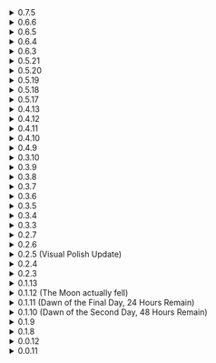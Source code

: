 <details>
<summary>0.7.5</summary>

* Added new Medium-tier monster: Sand Crab.
* Swift:
  * Fixed death animation not being played on clients.
  * Buffed movement speed to 10 (was 7).
  * Nerfed Dive speed coefficient to 6.3 (was 9).
    * _Dive is still the same, just adjusted to new movement speed so it is not faster than before._
* Colossus:
  * Min stage completion changed to 1 (was 0).
  * Laser Barrage projectile damage coefficient buffed to 1 (was 0.5).
    * _Laser Barrage was rather weak, but on stage 1 (and Colossus on stage 1 in general) with new buff it would rip survivors to shreds, so we decided to up minimum stage completion. It doesn't make that huge of a difference since in order to see Colossus on stage 1 you would need to pump those mountain shrines._
* Mechanical Spider:
  * Restored elite ramp display on purchasable drone.
  * Fixed purchasable drone spawning infinitely and throwing errors if interactable is spawned from elite that can't spawn normally. 
* Judgement:
  * Fixed NPC allies attacking enemies during cinematic phases.
  * Improved pedestal visibility.
  * Added ability to create Anointed skins from any skin.
    * _There is a new separate section in Judgement config dedicated to skin creation. Each survivor gets an entry where you can specify which skin will be used as source for Anointed skin. Do not expect 100% compatability with modded skins, especially ones with dynamic bones, but vanilla skins and more modest custom skins should work without issues._
</details>
<details>
<summary>0.6.6</summary>

* Fixed disabling Judgement breaks the game.
</details>
<details>
<summary>0.6.5</summary>

* Did another sound effect volume pass.
  * _Changing volume curve from last update caused a lot of sounds becoming way louder than before. I've adjusted almost all of them, so hopefully it should be in line with vanilla. Judgement sounds are mostly left the same, since sound cues are important for that encounter._
* Another attempt to fix network desync on Lynx Shrine item.
</details>
<details>
<summary>0.6.4</summary>

* Switched sound effects volume curve from Linear to Sine.
  * _With this change sounds should follow the same volume curve as vanilla sounds. This will bring zero changes to people who play at 100% sound effect volume and will increase loudness for everyone else. Please let me know if some sounds become too loud, since I play at 100% volume and would not notice the difference._
* Ifrit
  * Flame Charge
    * Buffed flame damage to 0.625 (was 0.4).
	* Nerfed body damage to 1.875 (was 2.5).
	* Nerfed turn speed to 160 (was 200).
	  * _Flame Charge was a bit too difficult to dodge without movement speed items and damage balancing was too skewed toward body contact damage, while flame was dealing basically nothing._
* Archer Bug
  * Movement pause duration when strafing around target changed to 1 second (was 0.75).
  * Attack projectile spread changed to 25 degrees between projectiles (was 20).
* Lynx Tribe
  * Totem
    * Now has invulnerability for the duration of animation when summoned from Shaman.
    * Now Storm applies DoT to targets that were grabbed but weren't thrown away before Storm disappears.
  * Shrine
    * Added item info on ping.
  * Shaman
    * Projectile now has lifetime expire effect.  
  * Scout
    * Buffed movement speed to 13ms (was 12).
    * Slightly increased attack sound volume.	
  * Hunter
    * Increased pre attack sound volume.  
* Mechanical spiders
  * Fixed variants not working.
    * _According to my git history it wasn't working from the very start but I distinctly remember it working? Dunno what happened here._  
* Swift
  * Fixed Swift spawning on ground nodes.
    * _I told you about the nodes bro!_
  * Dive
    * No longer adjusts movement vector during it.
    * Now has predictive aiming.
	* Slightly extended hitbox forward.
  * Slight animation and visual improvements.
  * Added Rallypoint Delta specific variant.
    * _Swifts were blending into walls on Rallypoint Delta. With how difficult post processing is on that stage to work with we made a very garish Swift variant that will not blend with the walls, however it will look terrible outside of Rallypoint, so I do not recommend putting it anywhere else. While adding snow variant, similar to golems, is an option, the issue is that this is a flying enemy and you will be looking at it from below 99% of the time, basically not seeing the snow at all._
* Judgement
  * Item selection now shows item count.	
</details>
<details>
<summary>0.6.3</summary>

* Added new Small-tier monster: Swift.
* Added appropriate monsters to Gilded Coast, Meridian and Artifact Reliquary (all variants).
* Archer Bug
  * Scaled size down by roughly 10%.
  * Added new Archer Bug variant courtesy of Synodii.
    * It spawns on Sundered Grove and Siren's Call.
* Ifrit
  * Pillar now has post processing and its light drops shadows. Pillars spawned by players are unaffected by these changes.
* Judgement
  * Added chat messages on item selection.
* Party time!
  * _It has been a year since first version of EnemiesReturns has been released. We would like to thank everyone who downloaded and played the mod, gave feedback and talked about it, it means a lot to us. To commemorate the occasion we added party mode to all added enemies that occurs every year on 4th of August. We hope to bring you more content in the upcoming year._
  * <img src="https://files.catbox.moe/64y9xf.jpg" alt="Thank you!">
</details>
<details>
<summary>0.5.21</summary>

* Judgement
  * Fixed game freeze if player enters with 20 stacks of Eulogy Zero.
  * Added Stone Titan to enemy blacklist.
  * There aren't any more rains down in Africa.
</details>
<details>
<summary>0.5.20</summary>

* Lynx Tribe
  * Fixed potential game freeze if summoned tribesmen failed to spawn. 
* Judgement
  * Fixed Engineer turrets dropping equipment.
  * Implemented clientside collision checks for some attacks.
    * _This is somewhat experimental since I haven't had a good chance to test networking with real delay and on proper modpack, but now rotating laser and chasing laser attacks should use clientside hit detection. If you have any network issues after this change - please report them._
</details>
<details>
<summary>0.5.19</summary>

* Added support for more Snowtime stages.
* Lynx Tribe
  * Redid item display sync on Lynx Shrine, so item should now be visible on high latency connections.
  * Fixed Lynx Totem having negative hitboxes on being spawned from Shaman.
* Archer Bugs
  * Fixed JitterBones (Malachite elite body shaking).
  * Added option to disable Archer Bugs.
  * Fixed Archer Bugs doing nothing after spawning.
  * Fixed Archer Bugs spawning on Ground nodes instead of Air nodes.
  * Fixed yaw animation.
  * Optimizations to wing textures.
* Colossus
  * Small animation improvements.
  * Fixed Colossus playing charge particles on spawn and not on actual attack charge.  
* Judgement
  * Max enemy count on waves now scales with player count.
  * Fixed Promethean Teleporter sometimes not spawning despite requirements being fulfilled.
  * Adjustments to fix pathfinding issues and potential cheese spots.
  * Animation improvements.
  * Elites now have additional gameplay effects.
  * Added additional checks to King leaving a trophy. 
  * Fixed chat message playing that King left a trophy despite it not being the case.
</details>
<details>
<summary>0.5.18</summary>

* Fixed some language tokens.
</details>
<details>
<summary>0.5.17</summary>

* Added new Small-tier monster: Archer Bug.
* Lynx Tribe
  * Totem
    * Sex: Yes
    * Storm
      * Poison duration lowered to 4 (was 5).
	  * Poison damage increased to 1.25 (was 0.8).
	  * Grab range increased to 6 (was 3).
	  * Grab strength increased to 6 (was 5).
	  * Storm immunity duration lowered to 4 (was 8).
	  * Storm now lives for 5 seconds after Totem death.
	  * Now zeroes your jump count, so you can no longer escape it with enough Feathers. Can be disabled in the config.
	* Groundpound
      * Cooldown lowered to 5 (was 10).
      * Damage increased to 3.2 (was 3).
    * Summon Tribe
      * Summon count increased to 5 (was 4).
      * Summon cap lowered to 10 (was 12).
      * Summon max range increased to 8 (was 4).
  * Shaman
    * Animation improvements.
    * Push back range increased to 11 (was 6).
  * Hunter
    * Movement speed increased to 10 (was 7).
    * Stab damage lowered to 2.5 (was 3).	
  * _Lynx Tribe as a whole felt a bit weak, this should buff them up a bit without going overboard._
  * Shrine
    * Added additional config values.
	* Shrine now becomes dithered when close to camera.
	* Reverted shrine to dropping only one item. Shrine no longer uses multiplayer scaling for spawned enemies. Multiplayer scaling + per player items can be enabled in the config.
    * Increased visibility of timer.
	* Spawned enemies are now marked with an indicator, similar to one used for bosses.
	* There are now chat messages on initial interaction, success and failure.
  * Lynx Fetish
    * Spawns are now disabled in bazaar. This can be reverted in the config.  
  * You can now set stages that Hunter, Archer and Scout can spawn on.
* Colosus
  * Rock Clap
    * Fixed skill not firing at high attack speeds.
  * Stomp
    * Removed minimum target distance activation requirement.
  * Colossal Fist
    * Restored fade in and out effect that was "broken" since SoTS.
      * _Thank Randy._	
* Mechanical Spider
  * Projectile speed lowered to 80 (was 100).
  * Fixed spiders not dancing on victories.	  
* Fixed Twisted elites displays not working since memop update.
* Fixed NREs when mod enemies die by void death.
* Judgement.
</details>
<details>
<summary>0.4.13</summary>

* Fixed for 1.3.9 update.
* There is probably some additional stuff here, but it would be difficult to trace what is here and what is not so everything will be made into a changelog next content update.

</details>
<details>
<summary>0.4.12</summary>

* Added Spanish translation by Manuerth.
* Config files are now generated via reflection.
  * _This is not something end users should care about, but some config files might be wiped. I am sorry for the inconvenience._
* Mechanical spider
  * Added option for drones to use initial stage price coefficient, disabled by default.
  * Removed attack speed scaling on "charge attack" state.
    * _Basically, if mechanical spider still has a target nearby instead of going through the full cycle of the skill (open hatch, charge attack, fire two times, close hatch) it goes back to "charge attack" state and cycles so until target is either dead or gets far enough for skill to end. This resulted in spiders turning the game into bullethell if you were to encounter SS2 Storm on a stage where they are present. By removing attack speed scaling we make them more manageable during storms specifically, while having zero effect on balance normally._
* Lynx Tribe
  * Friendly tribesmen summoned by Lynx Fetish now ignore team member limit.
  * Lynx Shrine now drops item for each player in game instead of only one.
* Ifrit
  * Fixed Flame Charge's body attack using wrong hitbox.
    * _Attack should be a lot more manageable now and easier to dodge either via movement abilities or circle strafing._

</details>
<details>
<summary>0.4.11</summary>

* Ifrit
  * Patched up some holes in Ifrit's face. Thanks [FORCED_REASSEMBLY](https://thunderstore.io/package/Forced_Reassembly/)!
  * Added landing sound.
  * Infernal Lantern
    * Summoned pillars are now limited to 2. This can be changed in the config.
  * Summon Pillars
    * Added material overlay similar to Ocular HUD.
	* Extended sound range Ifrit's roar on pillar summon to 250m (was 180m).
	  * _These changes are intended to provide better visibility to pillars, a bit too many times I've seen people just die to pillars they didn't know were there._
  * Charge
    * Now pushes targets left or right from Ifrit, depending on their position relative to Ifrit's centre.   
	* Lowered turn speed to 200 (was 300). Now uses a separate config value.
  * Hellzone
    * Now uses current AI target's position if initial bullseye search fails to find a target.
* Lynx Totem
  * Added to Artifact of Origin.
  * Added landing sound.
  * Lynx Fetish
    * Fixed an issue where Lynx tribesmen summoned by the item would always provide buffs to player team instead of team that summoned them.
  * Summon Storms
    * Fixed potential NullReferenceException on storm grabbing the target.
	* Behavior changed: now always summons one storm on AI's current target or if it doesn't have a target, then at player that is closest to it. Old behavior can be enabled in the config.
	* Storms now die when Totem dies.
  * Groundpound
    * Scalled VFX down to match hitbox more closely.  
* Spitter
  * Patched up some holes in Spitter's guts. Thanks [FORCED_REASSEMBLY](https://thunderstore.io/package/Forced_Reassembly/)!
* Colossus
  * Added landing sound.
  * Laser Barrage
    * Colossus now slowly moves forward and actively aims at his current target instead of standing still and sweeping from left to right (or was it right to left?).
	* Duration extended to 10s (was 5s).
</details>
<details>
<summary>0.4.10</summary>

* Lynx Fetish
  * Fixed potential ArgumentOutOfRangeException.

</details>
<details>
<summary>0.4.9</summary>

* Added new Small-tier monster: Lynx Shaman.
* Added new Boss-tier monster: Lynx Totem.
* Fixed an issue where Infernal Lantern wouldn't work after stage transition until player picks up a new item.
* Fixed an issue where Infernal Lantern proc type wouldn't work.
* Implemented DamageSource for all enemies.
  * _This means that all enemies can benefit from items and effects that check if damage was made with specific ability, assuming the enemy has said ability of course._
* Colossal fist
  * Added downwards force, so flying enemies are slammed into the ground on projectile impact.
* Colossus
  * Config to spawn additional enemies on Clap post-loop is now enabled by default.
    * _This and some things with Lynx Tribe are made to incentivise looping while having zero effect on players who prefer one loop gameplay._
* Mechanical Spider
  * Broken spider now has new visual effects and sounds. 

</details>
<details>
<summary>0.3.10</summary>

* Fixed a potential ArgumentOutOfRangeException on dealing damage if Colossal Fist is disabled.

</details>
<details>
<summary>0.3.9</summary>

* Fixed bodies mass being inconsistent (you will no longer throw Spitter around as Loader with just basic attacks).
* Update to new game patch.
	* _New system for DamageSource is not implemented yet. Will be implemented with next batch of enemies, so mod's enemies could take advantage of items that trigger of specific abilities or DoTs._
* Mechanical Spider
	* Fixed Spider trying to attack owner when there are no enemies nearby.
	* Some additional visual polish.

</details>
<details>
<summary>0.3.8</summary>

* Major rewrite of how body and master prefabs are created.
	* _While this is something that users should not care or even know about, I've decided to push the update before next batch of enemies, mainly so all the issues can be ironed out. There shouldn't be any major differences between this and previous versions, but if you notice something has changed, please let me know. ~~Yes, I am essentially pushing out untested mod so you can beta test for free.~~_
* Implemented ItemRelationshipProvider, so now current and all future boss item will be converted into Newly Hatched Zoea.
* Mechanical Spider:
	* Drone AI improvement, mainly now it shoots at enemies as it tries to pathfind back to its owner.

</details>

<details>
<summary>0.3.7</summary>

* Mechanical Spider:
	* Drone Spider now takes lava damage every second instead of the usual 0.2 seconds.
	* Base damage nerfed to 12(+2.4) from 15(+3).
	* Fixed a potential NRE on Spider's death.
	* Dual Shot:
		* Charge duration nerfed to 0.75 seconds from 0.5 seconds.
			* _While I don't entirely agree with this and base damage nerf, the fact that director can just spawn 5 spiders around you and they all relentlessly shoot you can lead to losing a run right on the spot. Something had to be done, I think with this spiders will be less of a nuisance._
</details>
<details>
<summary>0.3.6</summary>

* ProcTypeAPI support.
	* _This just means that Colossal Fist and Infernal Lantern can't proc themselves._
</details>
<details>
<summary>0.3.5</summary>

* Additional assets optimization.
	* _This time it is sounds. Mod now should be about 2 mbs lighter compared to previous version._
* Mechanical Spider:
	* Added elite + Spare Drone Parts displays.
	* Fixed drone not getting UseAmbientLevel item.
		* _For those who don't know - basically it meant drone spiders were not leveling up during stage together with the rest of the survivors. Their stats would adjust in next stage tho, so they weren't stuck on the level you bought then._
	* Added 10 DamageBoost items to drone, which boosts drone's damage by 100% of normal. Value can be configured in the config.
	* Double Shot:
		* Exposed charge duration to config.
		* New projectile visuals. Projectile behaviour is unchanged.
	* Spawn sound is limited to two instances globally.
		* _Since the director has tendency to spawn spiders in groups of at least 3 or more, spawn sounds can get layered on top of each other and result in very grating experience. Instead of replacing or adjusting it, I decided to just limit it, since the sound itself comes straight from RoRR, so I don't want to touch it for legacy reasons._
</details>
<details>
<summary>0.3.4</summary>

* Updated pt-BR translation.
* Mechanical Spider:
	* Added 20 BoostHP items to drone, which boosts drone health by 200% of normal. Value can be configured in the config.
	* Added [RiskyMod](https://thunderstore.io/package/Risky_Lives/RiskyMod/) minion items to drone.
	* Drone now persists through stages. 
	* Lowered chance of drone interactable spawn to 2% (was 20%).
	* Slightly lowered volume of gun charging sound.
	* Added "new" sounds and visuals to drone. Lowered drone sound range.
	* Drone spiders now always spawn drone interactable on death.
	* Improved drone's AI, now it shouldn't shoot at player as its first shot.
</details>
<details>
<summary>0.3.3</summary>

* Added new Small-tier monster: Mechanical Spider.
* Split configuration files. Now each enemy has their own configuration file. This obviously results in config wipe.
* Added [AdvancedPrediction](https://thunderstore.io/package/score/AdvancedPrediction/) support.
* Added [Risky_Artifacts](https://thunderstore.io/package/Moffein/Risky_Artifacts/)' Artifact of Origin support. Ifrit is marked as Tier 2 boss, Colossus is marked as Tier 3 (Colossus is disabled by default).
* Added 3D Spatialization for sound effects and lowered attenuation range to 180m (was 200m).
	* _This should hopefully improve sound effects, making them less of a "100 volume at 90m range, 0 at 100m range"._
* Ifrit:
	* Restored jittery animation on having Malachite elite aspect.
	* Fixed fire particles becoming golden blocks on having Gilded elite aspect.
	* Fixed impact (or landing) animation.
* Colossus:
	* Fixed impact (or landing) animation.

</details>
<details>
<summary>0.2.7</summary>

* Made some asset optimizations.
	* _The mod is now 3mbs lighter and should consume less video memory._
* Fixed nullref spam on void death for Ifrit and Colossus.
</details>
<details>
<summary>0.2.6</summary>

* Exposed stage list to the config. If enemy has multiple variants, each variant gets its own config.
* Ifrit:
	* Added new spawning animation.
	* Made Ifrit about 15% larger. Size increase comes with adjusted hitboxes for his Flame Charge, they are scalled proportionally.
		* _Some people wanted him Colossus big, since he is about the size of Colossus in 1 and Returns. This is not happening, but with this I think we can reach a compromise._
	* Lowered jump power.
		* _No more silly airborne Ifrit for you._
	* Fixed Infernal Lantern's icon appearing huge when scraping.
	* Added dynamic bones to tail.
	* Fixed Hellzone sometimes spawning at 0.0.0 when Ifrit has no target while using the ability.
	* Added Gephyrophobia as possible stage.
</details>
<details>
<summary>0.2.5 (Visual Polish Update)</summary>

* Colossus:
	* Polished visuals.
	* Added SoTS elite displays.
	* Removed Abyssal Depths from possible stages, added Shattered Abodes and Disturbed Impact instead.
	* Laser Barrage:
		* Now has particles to indicate that Colossus is charging the attack and spotlight to indicate where he is firing.
	* Rock Clap:
		* Added option (disabled by default) to spawn monsters post loop on skill use. Non-elite Colossus will spawn one Golem, Fire Colossus will spawn 6 Wisps, Overloading will spawn 6 Jellyfishes, other elites will spawn 2 Golems. Spawned monsters inherit elite equipment but not do not get elite stat boosts.
* Spitter:
	* Polished visuals.
	* Added SoTS elite displays.	
	* Added Helminth Hatchery as possible stage. Replaces Mini Mushroom (can be disabled in the config).
	* Restored Bite effect that was broken post-SoTS.
* Ifrit:
	* Polished visuals.
	* Increased volume of some sounds so they are more distinct.
	* Hellzone:
		* Reworked. Now Ifrit fires fireball under his feet, that will spawn a volcano near targeted player. Behaves similarly to Stone Titan's fist attack.
		* As a result of rework volcano radius is nerfed to 9m (was 12m), number of rock shoots lowered to 3 (was 4).
	* Summon Pillar:
		* Now destroying the pillar makes it explode and deal damage to all monsters without dealing damage to players. It will play a distinct sound effect and play animation of fireball hitting the ground if players manage to do that.
		* Lowered pillar health to 585(+176) (was 720(+216)).
	* Flame Charge:
		* Now has new animation and sound effects on stomping.	
</details>
<details>
<summary>0.2.4</summary>

* Colossus:
	* Director credits increased from 1000 to 1150.
		* _This was actually made last patch but I forgot to add it to changelog. He is a bit too strong to appear early on, but should still be there if you just keep that Shrine of Mountain streak going._
* Ifrit:
	* Added missing Simulacrum stages and Void Cell as possible spawn stage.
	* Fixed NRE with Elder Lemurian flame attack.
* Spitter:
	* Restored Sulfur Pools spawning.
</details>
<details>
<summary>0.2.3</summary>

* Added new Champion-tier (or boss) monster: Ifrit.
* Restored DirectorAPI dependency and added DeployableAPI dependency.
	* _DirectorAPI dependency restores enemy spawns on custom stages. It wasn't working since SoTS._
* Fixed potential issue with boss drops in other mods due to code-created ScriptableObjects not having names.
* Added option to disable each instance of content separately.
	* _This means you can have boss items without bosses and vice versa. But obviously if you have boss item without a boss that means it can only spawn either via printers or Artifact of Command._
* Colossus:
	* Fixed Laser Barrage explosion damage being scaled of Laser Barrage Explosion radius config instead of correct config.
</details>
<details>
<summary>0.1.13</summary>

* Fixed Colossus not spawning outside of family events.
* Fixed Colossus' Laser Barrage not doing full head spin on high attack speed.
* Added soft dependency on RestoreGrandparentRock.
</details>
<details>
<summary>0.1.12 (The Moon actually fell)  </summary>

* SoTS update.
* Removed R2API dependencies.
* I would like to take a moment and tell Randy that he can go fuck himself.
</details>
<details>
<summary>0.1.11 (Dawn of the Final Day, 24 Hours Remain)  </summary>

* Added Colossus to Fogbound Lagoon.
* Some general polish.
</details>
<details>
<summary>0.1.10 (Dawn of the Second Day, 48 Hours Remain)  </summary>

* Colossus:
	* Added config option to destroy model after death (turned off by default).
	* Lowered director cost to 1000 (from 1200). Lowered minimum stage completion to 0 (from 3).
		* _With these changes he should become even more frequent, and with 1000\0 on director it is very possible to encounter Colossus on first stage with Shrines of the Mountain._
	* Laser Barrage's head pitch is lowered to 0.05 (from 0.75). Spread is lowered to 0.15 (from 0.18). Prep time lowered to 4.5 seconds (from 5.5).
		* _Now you can't just hide under his feet, you have to get around him or run far away. Well, not as far as it used to be._
	* Colossal Fist now deals 500% damage (was 400%) with 8% proc chance (was 10%).
		* _This is mostly performance related. DPS is still the same._
	* Castle variant visual polish.
</details>
<details>
<summary>0.1.9 </summary>

* Fixed an issue where loading the game with mod's unsupported language would hang the game at 100%.
* Spitter:
	* A big thanks to [rob](https://thunderstore.io/package/rob_gaming/) for a new set of animations!
	* Spitter now slows down on charging spit to 70% of movement speed and comes to a complete stop on spit release.
	* Charged Spit now has a sound cue on charging the attack.
	* Added 2 second cooldown on Bite.
		* _He was quite relentless in melee range when the intention was that it would be somewhat of a last resort for him. This should calm him down._
* Colossus:
	* Laser Barrage explosion radius increased from 5 to 10.
		* _You could just stand in front of him and not get hit, ever. It was never my intention to make this attack hard to dodge, but it should serve it intended purpose - create a hell zone in front of him that you need to get away from ASAP. Hopefully this will make it closer to that intent._
	* Lowered director cost to 1200.
	* Added Void Fields and Abyssal Depths as possible spawn stage.
		* _I've got a lot of reports that people just don't see him in runs. Lowering director cost and adding him to the only stage 4 he can kinda fit in (he can't go into the cave) should hopefully make him less rare. Void Fields should probably be behind config tho._
	* Fixed head disappearing under certain angles.
	* Added Sky Meadows variant. 
	* Added Castle variant (don't get your hopes up).
	* Fixed eye glow and light not going out on death. 
	* Fixed idle animation blending with death animation.
	* Fixed footstep effects not playing. 
	* Now you should really be careful when Colossus steps and falls to the ground.
	* hehe boner
</details>
<details>
<summary>0.1.8 </summary>

* Added new Champion-tier (or boss) monster: Colossus.
* Spitter:
	* Split projectiles no longer collide with bodies.
		* _It is done to remove "shotgun effect" where in some situations, depending on target's and Spitter's elevation all 4 projectiles will hit the same target, resulting in massive, unintended damage._
* Added pt-BR translation by [Kauzok](https://github.com/Kauzok)
</details>

<details>
<summary>0.0.12 </summary>

* Spitter:
	* Fixed log book display and text.
	* Fixed log book text showing up in chat on Spitter's monster log pickup.
	* Fixed Spitter not being stunnable, frozable, etc.
	* Adjusted sounds' volume and attenuation to roughly match vanilla.
	* Made projectile and DoT zone decal more orange-ish.
	* Slight adjustments to elite colors so hopefully Overloading and Glacial are easier to differentiate.
	* Added monster to Void Cells, Abyssal Depths (Simulacrum) and Bulwark's Ambry.
</details>

<details>
<summary>0.0.11 </summary>

* Initial release
</details>
